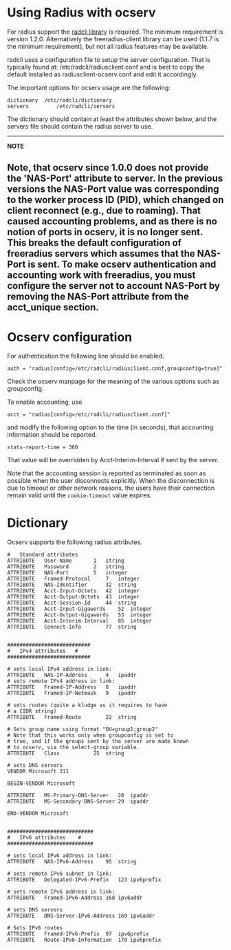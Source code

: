 Using Radius with ocserv
========================

For radius support the [radcli library](http://radcli.github.io/radcli/)
is required. The minimum requirement is version 1.2.0. Alternatively
the freeradius-client library can be used (1.1.7 is the minimum
requirement), but not all radius features may be available.

radcli uses a configuration file to setup the
server configuration. That is typically found at:
/etc/radcli/radiusclient.conf
and is best to copy the default installed as radiusclient-ocserv.conf
and edit it accordingly.

The important options for ocserv usage are the following:
```
dictionary 	/etc/radcli/dictionary
servers         /etc/radcli/servers
```

The dictionary should contain at least the attributes shown below,
and the servers file should contain the radius server to use.

---
**NOTE**

Note, that ocserv since 1.0.0 does not provide the 'NAS-Port' attribute
to server. In the previous versions the NAS-Port value was corresponding
to the worker process ID (PID), which changed on client reconnect (e.g.,
due to roaming). That caused accounting problems, and as there is no
notion of ports in ocserv, it is no longer sent.
This breaks the default configuration of freeradius servers which
assumes that the NAS-Port is sent. To make ocserv authentication
and accounting work with freeradius, you must configure the server
not to account NAS-Port by removing the NAS-Port attribute from the
acct_unique section.
---

Ocserv configuration
====================

For authentication the following line should be enabled.
```
auth = "radius[config=/etc/radcli/radiusclient.conf,groupconfig=true]"
```

Check the ocserv manpage for the meaning of the various options
such as groupconfig.

To enable accounting, use
```
acct = "radius[config=/etc/radcli/radiusclient.conf]"
```

and modify the following option to the time (in
seconds), that accounting information should be reported.
```
stats-report-time = 360
```

That value will be overridden by Acct-Interim-Interval if sent
by the server.

Note that the accounting session is reported as terminated as soon as
possible when the user disconnects explicitly. When the disconnection
is due to timeout or other network reasons, the users have their connection
remain valid until the `cookie-timeout` value expires.


Dictionary
==========

Ocserv supports the following radius attributes.

```
#	Standard attributes
ATTRIBUTE	User-Name		1	string
ATTRIBUTE	Password		2	string
ATTRIBUTE	NAS-Port		5	integer
ATTRIBUTE	Framed-Protocol		7	integer
ATTRIBUTE	NAS-Identifier		32	string
ATTRIBUTE	Acct-Input-Octets	42	integer
ATTRIBUTE	Acct-Output-Octets	43	integer
ATTRIBUTE	Acct-Session-Id		44	string
ATTRIBUTE	Acct-Input-Gigawords	52	integer
ATTRIBUTE	Acct-Output-Gigawords	53	integer
ATTRIBUTE	Acct-Interim-Interval	85	integer
ATTRIBUTE	Connect-Info		77	string


###########################
#	IPv4 attributes   #
###########################

# sets local IPv4 address in link:
ATTRIBUTE	NAS-IP-Address		4	ipaddr
# sets remote IPv4 address in link:
ATTRIBUTE	Framed-IP-Address	8	ipaddr
ATTRIBUTE	Framed-IP-Netmask	9	ipaddr

# sets routes (quite a kludge as it requires to have
# a CIDR string)
ATTRIBUTE	Framed-Route		22	string

# Sets group name using format "OU=group1;group2"
# Note that this works only when groupconfig is set to
# true, and if the groups sent by the server are made known
# to ocserv, via the select-group variable.
ATTRIBUTE	Class			25	string

# sets DNS servers
VENDOR Microsoft 311

BEGIN-VENDOR Microsoft

ATTRIBUTE	MS-Primary-DNS-Server 	28 	ipaddr
ATTRIBUTE 	MS-Secondary-DNS-Server 29 	ipaddr

END-VENDOR Microsoft


############################
#	IPv6 attributes    #
############################

# sets local IPv6 address in link:
ATTRIBUTE	NAS-IPv6-Address	95	string

# sets remote IPv6 subnet in link:
ATTRIBUTE	Delegated-IPv6-Prefix	123	ipv6prefix

# sets remote IPv6 address in link:
ATTRIBUTE	Framed-IPv6-Address	168	ipv6addr

# sets DNS servers
ATTRIBUTE	DNS-Server-IPv6-Address	169	ipv6addr

# Sets IPv6 routes
ATTRIBUTE	Framed-IPv6-Prefix	97	ipv6prefix
ATTRIBUTE	Route-IPv6-Information	170	ipv6prefix
```
